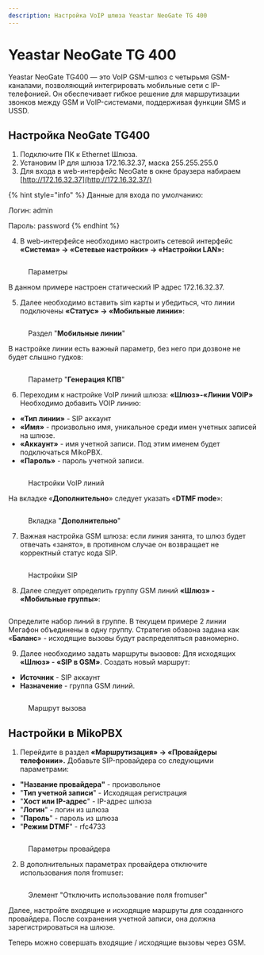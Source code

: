 ```yaml
---
description: Настройка VoIP шлюза Yeastar NeoGate TG 400
---
```


# Yeastar NeoGate TG 400

Yeastar NeoGate TG400 — это VoIP GSM-шлюз с четырьмя GSM-каналами, позволяющий интегрировать мобильные сети с IP-телефонией. Он обеспечивает гибкое решение для маршрутизации звонков между GSM и VoIP-системами, поддерживая функции SMS и USSD.

## Настройка NeoGate TG400 <a href="#nastrojka_neogate_tg400" id="nastrojka_neogate_tg400"></a>

1. Подключите ПК к Ethernet Шлюза.
2. Установим IP для шлюза 172.16.32.37, маска 255.255.255.0
3. Для входа в web-интерфейс NeoGate в окне браузера набираем [http://172.16.32.37](http://172.16.32.37/)

{% hint style="info" %}
Данные для входа по умолчанию:

Логин: admin

Пароль: password
{% endhint %}

4. В web-интерфейсе необходимо настроить сетевой интерфейс **«Система» -> «Сетевые настройки» -> «Настройки LAN»:**

<figure><img src="../../.gitbook/assets/image (93).png" alt=""><figcaption><p>Параметры</p></figcaption></figure>

В данном примере настроен статический IP адрес 172.16.32.37.

5. Далее необходимо вставить sim карты и убедиться, что линии подключены **«Статус» -> «Мобильные линии»**:

<figure><img src="../../.gitbook/assets/image (94).png" alt=""><figcaption><p>Раздел "<strong>Мобильные линии</strong>"</p></figcaption></figure>

В настройке линии есть важный параметр, без него при дозвоне не будет слышно гудков:

<figure><img src="../../.gitbook/assets/image (95).png" alt=""><figcaption><p>Параметр "<strong>Генерация КПВ</strong>"</p></figcaption></figure>

6. Переходим к настройке VoIP линий шлюза: **«Шлюз»-«Линии VOIP»** Необходимо добавить VOIP линию:

* **«Тип линии»** - SIP аккаунт
* **«Имя»** - произвольно имя, уникальное среди имен учетных записей на шлюзе.
* **«Аккаунт»** - имя учетной записи. Под этим именем будет подключаться MikoPBX.
* **«Пароль»** - пароль учетной записи.

<figure><img src="../../.gitbook/assets/image (96).png" alt=""><figcaption><p>Настройки VoIP линий</p></figcaption></figure>

На вкладке «**Дополнительно**» следует указать «**DTMF mode**»:

<figure><img src="../../.gitbook/assets/image (97).png" alt=""><figcaption><p>Вкладка "<strong>Дополнительно</strong>"</p></figcaption></figure>

7. Важная настройка GSM шлюза: если линия занята, то шлюз будет отвечать «занято», в противном случае он возвращает не корректный статус кода SIP.

<figure><img src="../../.gitbook/assets/image (98).png" alt=""><figcaption><p>Настройки SIP</p></figcaption></figure>

8. Далее следует определить группу GSM линий **«Шлюз» - «Мобильные группы»**:

<figure><img src="../../.gitbook/assets/image (99).png" alt=""><figcaption></figcaption></figure>

Определите набор линий в группе. В текущем примере 2 линии Мегафон объединены в одну группу. Стратегия обзвона задана как «**Баланс**» - исходящие вызовы будут распределяться равномерно.

9. Далее необходимо задать маршруты вызовов: Для исходящих **«Шлюз» - «SIP в GSM»**. Создать новый маршрут:

* **Источник** - SIP аккаунт
* **Назначение** - группа GSM линий.

<figure><img src="../../.gitbook/assets/image (100).png" alt=""><figcaption><p>Маршрут вызова</p></figcaption></figure>

## Настройки в MikoPBX <a href="#podkljuchenie_mikopbx" id="podkljuchenie_mikopbx"></a>

1. Перейдите в раздел **«Маршрутизация» -> «Провайдеры телефонии».** Добавьте SIP-провайдера со следующими параметрами:

* **"Название провайдера"** - произвольное
* "**Тип учетной записи**" - Исходящая регистрация
* "**Хост или IP-адрес**" - IP-адрес шлюза
* "**Логин**" - логин из шлюза
* "**Пароль**" - пароль из шлюза
* "**Режим DTMF**" - rfc4733

<figure><img src="../../.gitbook/assets/newSipProvider (2).png" alt=""><figcaption><p>Параметры провайдера</p></figcaption></figure>

2. В дополнительных параметрах провайдера отключите использования поля fromuser:

<figure><img src="../../.gitbook/assets/fromuser.png" alt=""><figcaption><p>Элемент "Отключить использование поля fromuser"</p></figcaption></figure>

Далее, настройте входящие и исходящие маршруты для созданного провайдера. После сохранения учетной записи, она должна зарегистрироваться на шлюзе.

Теперь можно совершать входящие / исходящие вызовы через GSM.
